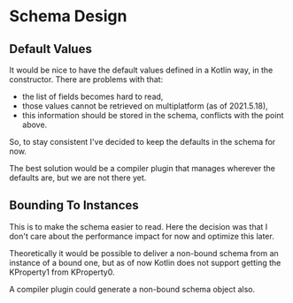 # Schema Design

## Default Values

It would be nice to have the default values defined in a Kotlin way, in the
constructor. There are problems with that:

* the list of fields becomes hard to read,
* those values cannot be retrieved on multiplatform (as of 2021.5.18),
* this information should be stored in the schema, conflicts with the point above.

So, to stay consistent I've decided to keep the defaults in the schema for now.

The best solution would be a compiler plugin that manages wherever the
defaults are, but we are not there yet.

## Bounding To Instances

This is to make the schema easier to read. Here the decision was that
I don't care about the performance impact for now and optimize this later.

Theoretically it would be possible to deliver a non-bound schema from an
instance of a bound one, but as of now Kotlin does not support getting
the KProperty1 from KProperty0.

A compiler plugin could generate a non-bound schema object also.